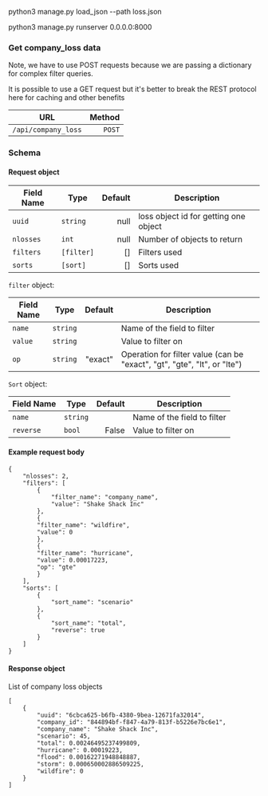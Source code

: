 python3 manage.py load_json --path loss.json

python3 manage.py runserver 0.0.0.0:8000

### Get company_loss data

Note, we have to use POST requests because we are passing a dictionary for complex filter queries.

It is possible to use a GET request but it's better to break the REST protocol here for caching and other benefits

| URL                     | Method |
| ---                     | ---:   |
| `/api/company_loss` | `POST` |

### Schema
#### Request object

| Field Name   | Type       | Default | Description                           
| ---          | ---        | ---:    | ---                                   
| `uuid`   | `string`   |   null  | loss object id for getting one object 
| `nlosses` | `int`      | null       | Number of objects to return 
| `filters`    | `[filter]` | []      | Filters used             
| `sorts` | `[sort]`   | []    | Sorts used                       

`filter` object:

| Field Name | Type     | Default | Description                                                                  |
| ---        | ---      | ---:    | ---                                                                          |
| `name`     | `string` |         | Name of the field to filter                                                  |
| `value`    | `string` |         | Value to filter on                                                           |
| `op`       | `string` | "exact"    | Operation for filter value (can be "exact", "gt", "gte", "lt", or "lte") |

`Sort` object:

| Field Name | Type     | Default | Description                                                                  |
| ---        | ---      | ---:    | ---                                                                          |
| `name`     | `string` |         | Name of the field to filter                                                  |
| `reverse`    | `bool` |  False  | Value to filter on                                                           |

#### Example request body
```
{
	"nlosses": 2,
	"filters": [
		{
			"filter_name": "company_name",
			"value": "Shake Shack Inc"
		},
		{
		"filter_name": "wildfire",
		"value": 0
		},
		{
		"filter_name": "hurricane",
		"value": 0.00017223,
		"op": "gte"
		}
	],
	"sorts": [
		{
			"sort_name": "scenario"
		},
		{
			"sort_name": "total",
			"reverse": true
		}
	]
}
```

#### Response object

List of company loss objects

```
[
    {
        "uuid": "6cbca625-b6fb-4380-9bea-12671fa32014",
        "company_id": "844894bf-f847-4a79-813f-b5226e7bc6e1",
        "company_name": "Shake Shack Inc",
        "scenario": 45,
        "total": 0.00246495237499809,
        "hurricane": 0.00019223,
        "flood": 0.00162271948848887,
        "storm": 0.000650002886509225,
        "wildfire": 0
    }
]
```